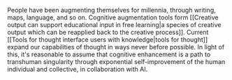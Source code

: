 ---
---

People have been augmenting themselves for millennia, through writing, maps, language, and so on. Cognitive augmentation tools form [[Creative output can support educational input in free learning|a species of creative output which can be reapplied back to the creative process]]. Current [[Tools for thought interface users with knowledge|tools for thought]] expand our capabilities of thought in ways never before possible. In light of this, it's reasonable to assume that cognitive enhancement is a path to transhuman singularity through exponential self-improvement of the human individual and collective, in collaboration with AI. 